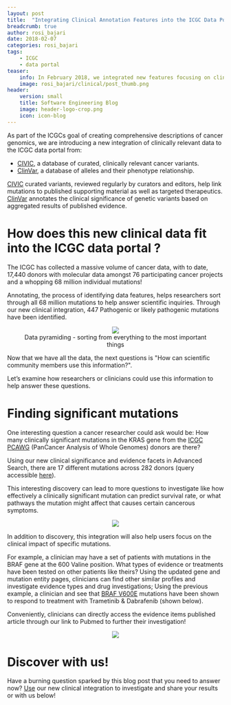 ```yaml
---
layout: post
title:  "Integrating Clinical Annotation Features into the ICGC Data Portal"
breadcrumb: true
author: rosi_bajari
date: 2018-02-07
categories: rosi_bajari
tags:
    - ICGC
    - data portal
teaser:
    info: In February 2018, we integrated new features focusing on clinical annotation of variants into the ICGC data portal.  Here, we will explore some of those features and how they can be used by researchers!
    image: rosi_bajari/clinical/post_thumb.png
header:
    version: small
    title: Software Engineering Blog
    image: header-logo-crop.png
    icon: icon-blog
---
```


As part of the ICGCs goal of creating comprehensive descriptions of cancer genomics, we are introducing a new integration of clinically relevant data to the ICGC data portal from:

* [CIVIC](https://civic.genome.wustl.edu/), a database of curated, clinically relevant cancer variants.
* [ClinVar](https://www.ncbi.nlm.nih.gov/clinvar/), a database of alleles and their phenotype relationship.

[CIVIC](https://civic.genome.wustl.edu/) curated variants, reviewed regularly by curators and editors, help link mutations to published supporting material as well as targeted therapeutics. [ClinVar](https://www.ncbi.nlm.nih.gov/clinvar/) annotates the clinical significance of genetic variants based on aggregated results of published evidence.  

# How does this new clinical data fit into the ICGC data portal ?

The ICGC has collected a massive volume of cancer data, with to date, 17,440 donors with molecular data amongst 76 participating cancer projects and a whopping 68 million individual mutations!  

Annotating, the process of identifying data features, helps researchers sort through all 68 million mutations to help answer scientific inquiries. Through our new clinical integration, 447 Pathogenic or likely pathogenic mutations have been identified.

<center>
  <figure>
      <img src="{{site.urlimg}}rosi_bajari/clinical/gene_pyrmid.png"/>  
      <figcaption>Data pyramiding - sorting from everything to the most important things</figcaption>
  </figure>
</center>

Now that we have all the data, the next questions is "How can scientific community members use this information?".

Let’s examine how researchers or clinicians could use this information to help answer these questions.   

# Finding significant mutations

One interesting question a cancer researcher could ask would be: How many clinically significant mutations in the KRAS gene from the [ICGC PCAWG](http://docs.icgc.org/pcawg/) (PanCancer Analysis of Whole Genomes) donors are there?  

Using our new clinical significance and evidence facets in Advanced Search, there are 17 different mutations across 282 donors (query accessible [here](https://icgc.org/Zuh)).

This interesting discovery can lead to more questions to investigate like how effectively a clinically significant mutation can predict survival rate, or what pathways the mutation might affect that causes certain cancerous symptoms.  

<center>
  <figure >
      <img src="{{site.urlimg}}rosi_bajari/clinical/av4.png"/>
  </figure>
</center>

In addition to discovery, this integration will also help users focus on the clinical impact of specific mutations.

For example, a clinician may have a set of patients with mutations in the BRAF gene at the 600 Valine position. What types of evidence or treatments have been tested on other patients like theirs? Using the updated gene and mutation entity pages, clinicians can find other similar profiles and investigate evidence types and drug investigations; Using the previous example, a clinician and see that [BRAF V600E](https://dcc.icgc.org/mutations/MU62030) mutations have been shown to respond to treatment with Trametinib & Dabrafenib (shown below).

Conveniently, clinicians can directly access the evidence items published article through our link to Pubmed to further their investigation!

<center>
  <figure>
      <img src="{{site.urlimg}}rosi_bajari/clinical/av2.png"/>
  </figure>
</center>

# Discover with us!

Have a burning question sparked by this blog post that you need to answer now?  [Use](https://dcc.icgc.org/search) our new clinical integration to investigate and share your results or with us below!
